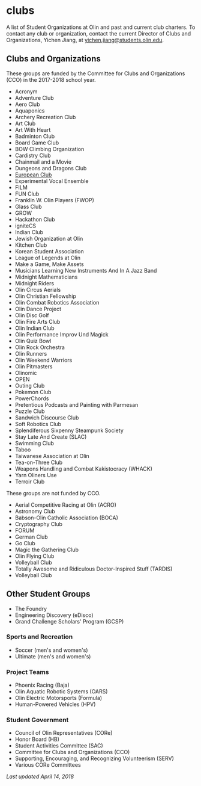 # clubs
A list of Student Organizations at Olin and past and current club charters.
To contact any club or organization, contact the current Director of Clubs and Organizations, Yichen Jiang, at [yichen.jiang@students.olin.edu](mailto:yichen.jiang@students.olin.edu).

## Clubs and Organizations
These groups are funded by the Committee for Clubs and Organizations (CCO) in the 2017-2018 school year.
- Acronym
- Adventure Club
- Aero Club
- Aquaponics
- Archery Recreation Club
- Art Club
- Art With Heart
- Badminton Club
- Board Game Club
- BOW Climbing Organization
- Cardistry Club
- Chainmail and a Movie
- Dungeons and Dragons Club
- [European Club](charters/European-Club.md)
- Experimental Vocal Ensemble
- FILM
- FUN Club
- Franklin W. Olin Players (FWOP)
- Glass Club
- GROW
- Hackathon Club
- igniteCS
- Indian Club
- Jewish Organization at Olin
- Kitchen Club
- Korean Student Association
- League of Legends at Olin
- Make a Game, Make Assets
- Musicians Learning New Instruments And In A Jazz Band
- Midnight Mathematicians
- Midnight Riders
- Olin Circus Aerials
- Olin Christian Fellowship
- Olin Combat Robotics Association
- Olin Dance Project
- Olin Disc Golf
- Olin Fire Arts Club
- Olin Indian Club
- Olin Performance Improv Und Magick
- Olin Quiz Bowl
- Olin Rock Orchestra
- Olin Runners
- Olin Weekend Warriors
- Olin Pitmasters
- Olinomic
- OPEN
- Outing Club
- Pokemon Club
- PowerChords
- Pretentious Podcasts and Painting with Parmesan
- Puzzle Club
- Sandwich Discourse Club
- Soft Robotics Club
- Splendiferous Sixpenny Steampunk Society
- Stay Late And Create (SLAC)
- Swimming Club
- Taboo
- Taiwanese Association at Olin
- Tea-on-Three Club
- Weapons Handling and Combat Kakistocracy (WHACK)
- Yarn Oliners Use
- Terroir Club

These groups are not funded by CCO.
- Aerial Competitive Racing at Olin (ACRO)
- Astronomy Club
- Babson-Olin Catholic Association (BOCA)
- Cryptography Club
- FORUM
- German Club
- Go Club
- Magic the Gathering Club
- Olin Flying Club
- Volleyball Club
- Totally Awesome and Ridiculous Doctor-Inspired Stuff (TARDIS)
- Volleyball Club

## Other Student Groups
- The Foundry
- Engineering Discovery (eDisco)
- Grand Challenge Scholars' Program (GCSP)

### Sports and Recreation
- Soccer (men's and women's)
- Ultimate (men's and women's)

### Project Teams
- Phoenix Racing (Baja)
- Olin Aquatic Robotic Systems (OARS)
- Olin Electric Motorsports (Formula)
- Human-Powered Vehicles (HPV)

### Student Government
- Council of Olin Representatives (CORe)
- Honor Board (HB)
- Student Activities Committee (SAC)
- Committee for Clubs and Organizations (CCO)
- Supporting, Encouraging, and Recognizing Volunteerism (SERV)
- Various CORe Committees

*Last updated April 14, 2018*
